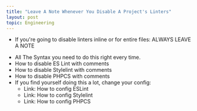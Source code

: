 ```yaml
---
title: "Leave A Note Whenever You Disable A Project's Linters"
layout: post
topic: Engineering
---
```


- If you're going to disable linters inline or for entire files: ALWAYS LEAVE A NOTE

<!-- ![Arrested Development: And that's why you always leave a note GIF](https://img.buzzfeed.com/buzzfeed-static/static/2015-02/5/19/enhanced/webdr03/anigif_enhanced-16154-1423182100-2.gif){:class="size-medium"} -->

- All The Syntax you need to do this right every time.
- How to disable ES Lint with comments
- How to disable Stylelint with comments
- How to disable PHPCS with comments
- If you find yourself doing this a lot, change your config:
  - Link: How to config ESLint
  - Link: How to config Stylelint
  - Link: How to config PHPCS
